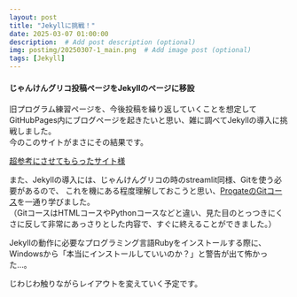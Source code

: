 ```yaml
---
layout: post
title: "Jekyllに挑戦！"
date: 2025-03-07 01:00:00 
description:  # Add post description (optional)
img: postimg/20250307-1_main.png  # Add image post (optional)
tags: [Jekyll]
---
```

#### じゃんけんグリコ投稿ページをJekyllのページに移設

旧プログラム練習ページを、今後投稿を繰り返していくことを想定してGitHubPages内にブログページを起きたいと思い、雑に調べてJekyllの導入に挑戦しました。<br>
今のこのサイトがまさにその結果です。

[超参考にさせてもらったサイト様][まだれーぬ様]

また、Jekyllの導入には、じゃんけんグリコの時のstreamlit同様、Gitを使う必要があるので、
これを機にある程度理解しておこうと思い、[ProgateのGitコース][Gitコース]を一通り学びました。<br>
（GitコースはHTMLコースやPythonコースなどと違い、見た目のとっつきにくさに反して非常にあっさりとした内容で、すぐに終えることができました。）

Jekyllの動作に必要なプログラミング言語Rubyをインストールする際に、Windowsから「本当にインストールしていいのか？」と警告が出て怖かった…。

じわじわ触りながらレイアウトを変えていく予定です。

[Gitコース]:   https://prog-8.com/courses/git
[まだれーぬ様]: https://qiita.com/madoreenu/items/b47833bf785562c77819
